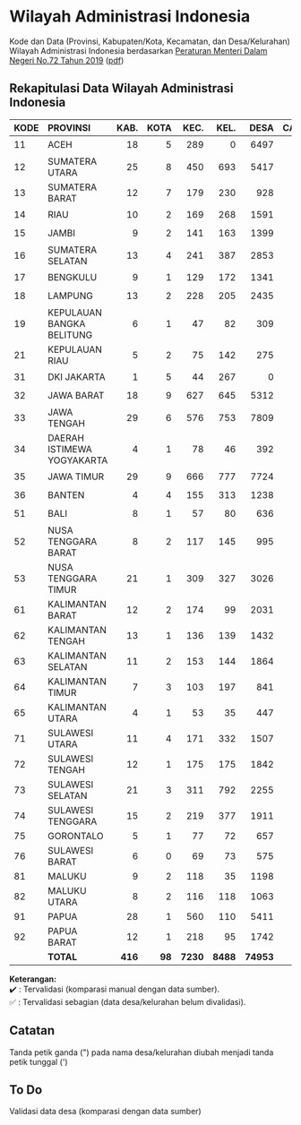 # Wilayah Administrasi Indonesia
Kode dan Data (Provinsi, Kabupaten/Kota, Kecamatan, dan Desa/Kelurahan) Wilayah Administrasi Indonesia berdasarkan [Peraturan Menteri Dalam Negeri No.72 Tahun 2019](https://www.kemendagri.go.id/page/read/48/peraturan-menteri-dalam-negeri-no72-tahun-2019) ([pdf](https://www.kemendagri.go.id/files/2020/PMDN%2072%20TH%202019+lampiran.pdf))

## Rekapitulasi Data Wilayah Administrasi Indonesia

| KODE | PROVINSI                  | KAB. | KOTA | KEC. | KEL. | DESA | CATATAN |
|------|:--------------------------|-----:|-----:|-----:|-----:|-----:|:-------:|
| 11   | ACEH                      |   18 |    5 |  289 |    0 | 6497 | :heavy_check_mark: |
| 12   | SUMATERA UTARA            |   25 |    8 |  450 |  693 | 5417 | :heavy_check_mark: |
| 13   | SUMATERA BARAT            |   12 |    7 |  179 |  230 |  928 | :heavy_check_mark: |
| 14   | RIAU                      |   10 |    2 |  169 |  268 | 1591 | :heavy_check_mark: |
| 15   | JAMBI                     |    9 |    2 |  141 |  163 | 1399 | :heavy_check_mark: |
| 16   | SUMATERA SELATAN          |   13 |    4 |  241 |  387 | 2853 | :heavy_check_mark: |
| 17   | BENGKULU                  |    9 |    1 |  129 |  172 | 1341 | :heavy_check_mark: |
| 18   | LAMPUNG                   |   13 |    2 |  228 |  205 | 2435 | :heavy_check_mark: |
| 19   | KEPULAUAN BANGKA BELITUNG |    6 |    1 |   47 |   82 |  309 | :heavy_check_mark: |
| 21   | KEPULAUAN RIAU            |    5 |    2 |   75 |  142 |  275 | :heavy_check_mark: |
| 31   | DKI JAKARTA               |    1 |    5 |   44 |  267 |    0 | :heavy_check_mark: |
| 32   | JAWA BARAT                |   18 |    9 |  627 |  645 | 5312 | :heavy_check_mark: |
| 33   | JAWA TENGAH               |   29 |    6 |  576 |  753 | 7809 | :heavy_check_mark: |
| 34   | DAERAH ISTIMEWA YOGYAKARTA|    4 |    1 |   78 |   46 |  392 | :heavy_check_mark: |
| 35   | JAWA TIMUR                |   29 |    9 |  666 |  777 | 7724 | :heavy_check_mark: |
| 36   | BANTEN                    |    4 |    4 |  155 |  313 | 1238 | :heavy_check_mark: |
| 51   | BALI                      |    8 |    1 |   57 |   80 |  636 | :heavy_check_mark: |
| 52   | NUSA TENGGARA BARAT       |    8 |    2 |  117 |  145 |  995 | :heavy_check_mark: |
| 53   | NUSA TENGGARA TIMUR       |   21 |    1 |  309 |  327 | 3026 | :heavy_check_mark: |
| 61   | KALIMANTAN BARAT          |   12 |    2 |  174 |   99 | 2031 | :heavy_check_mark: |
| 62   | KALIMANTAN TENGAH         |   13 |    1 |  136 |  139 | 1432 | :white_check_mark: |
| 63   | KALIMANTAN SELATAN        |   11 |    2 |  153 |  144 | 1864 | :white_check_mark: |
| 64   | KALIMANTAN TIMUR          |    7 |    3 |  103 |  197 |  841 | :white_check_mark: |
| 65   | KALIMANTAN UTARA          |    4 |    1 |   53 |   35 |  447 | :white_check_mark: |
| 71   | SULAWESI UTARA            |   11 |    4 |  171 |  332 | 1507 | :white_check_mark: |
| 72   | SULAWESI TENGAH           |   12 |    1 |  175 |  175 | 1842 | :white_check_mark: |
| 73   | SULAWESI SELATAN          |   21 |    3 |  311 |  792 | 2255 | :white_check_mark: |
| 74   | SULAWESI TENGGARA         |   15 |    2 |  219 |  377 | 1911 | :white_check_mark: |
| 75   | GORONTALO                 |    5 |    1 |   77 |   72 |  657 | :white_check_mark: |
| 76   | SULAWESI BARAT            |    6 |    0 |   69 |   73 |  575 | :white_check_mark: |
| 81   | MALUKU                    |    9 |    2 |  118 |   35 | 1198 | :white_check_mark: |
| 82   | MALUKU UTARA              |    8 |    2 |  116 |  118 | 1063 | :white_check_mark: |
| 91   | PAPUA                     |   28 |    1 |  560 |  110 | 5411 | :white_check_mark: |
| 92   | PAPUA BARAT               |   12 |    1 |  218 |   95 | 1742 | :white_check_mark: |
|      | **TOTAL**                 |**416**|**98**|**7230**|**8488**|**74953**| |

**Keterangan:**\
:heavy_check_mark: : Tervalidasi (komparasi manual dengan data sumber).\
:white_check_mark: : Tervalidasi sebagian (data desa/kelurahan belum divalidasi).

## Catatan
Tanda petik ganda (") pada nama desa/kelurahan diubah menjadi tanda petik tunggal (')

## To Do
Validasi data desa (komparasi dengan data sumber)
